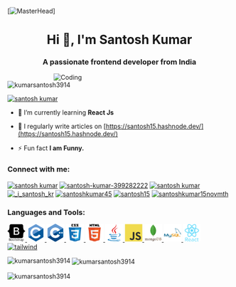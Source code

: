 [![MasterHead](https://assets.goodfirms.co/blog/web-design-challenges.jpg)]
<h1 align="center">Hi 👋, I'm Santosh Kumar</h1>
<h3 align="center">A passionate frontend developer from India</h3>
<img align="right" alt="Coding" width="400" src="https://cdn.dribbble.com/users/1162077/screenshots/3848914/programmer.gif">

<p align="left"> <img src="https://komarev.com/ghpvc/?username=kumarsantosh3914&label=Profile%20views&color=0e75b6&style=flat" alt="kumarsantosh3914" /> </p>

<p align="left"> <a href="https://twitter.com/santosh kumar" target="blank"><img src="https://img.shields.io/twitter/follow/santosh kumar?logo=twitter&style=for-the-badge" alt="santosh kumar" /></a> </p>

- 🌱 I’m currently learning **React Js**

- 📝 I regularly write articles on [https://santosh15.hashnode.dev/](https://santosh15.hashnode.dev/)

- ⚡ Fun fact **I am Funny.**

<h3 align="left">Connect with me:</h3>
<p align="left">
<a href="https://twitter.com/santosh kumar" target="blank"><img align="center" src="https://raw.githubusercontent.com/rahuldkjain/github-profile-readme-generator/master/src/images/icons/Social/twitter.svg" alt="santosh kumar" height="30" width="40" /></a>
<a href="https://linkedin.com/in/santosh-kumar-399282222" target="blank"><img align="center" src="https://raw.githubusercontent.com/rahuldkjain/github-profile-readme-generator/master/src/images/icons/Social/linked-in-alt.svg" alt="santosh-kumar-399282222" height="30" width="40" /></a>
<a href="https://fb.com/santosh kumar" target="blank"><img align="center" src="https://raw.githubusercontent.com/rahuldkjain/github-profile-readme-generator/master/src/images/icons/Social/facebook.svg" alt="santosh kumar" height="30" width="40" /></a>
<a href="https://instagram.com/_i_santosh_kr" target="blank"><img align="center" src="https://raw.githubusercontent.com/rahuldkjain/github-profile-readme-generator/master/src/images/icons/Social/instagram.svg" alt="_i_santosh_kr" height="30" width="40" /></a>
<a href="https://www.codechef.com/users/santoshkumar45" target="blank"><img align="center" src="https://cdn.jsdelivr.net/npm/simple-icons@3.1.0/icons/codechef.svg" alt="santoshkumar45" height="30" width="40" /></a>
<a href="https://www.leetcode.com/santosh15" target="blank"><img align="center" src="https://raw.githubusercontent.com/rahuldkjain/github-profile-readme-generator/master/src/images/icons/Social/leet-code.svg" alt="santosh15" height="30" width="40" /></a>
<a href="https://auth.geeksforgeeks.org/user/santoshkumar15novmth" target="blank"><img align="center" src="https://raw.githubusercontent.com/rahuldkjain/github-profile-readme-generator/master/src/images/icons/Social/geeks-for-geeks.svg" alt="santoshkumar15novmth" height="30" width="40" /></a>
</p>

<h3 align="left">Languages and Tools:</h3>
<p align="left"> <a href="https://getbootstrap.com" target="_blank" rel="noreferrer"> <img src="https://raw.githubusercontent.com/devicons/devicon/master/icons/bootstrap/bootstrap-plain-wordmark.svg" alt="bootstrap" width="40" height="40"/> </a> <a href="https://www.cprogramming.com/" target="_blank" rel="noreferrer"> <img src="https://raw.githubusercontent.com/devicons/devicon/master/icons/c/c-original.svg" alt="c" width="40" height="40"/> </a> <a href="https://www.w3schools.com/cpp/" target="_blank" rel="noreferrer"> <img src="https://raw.githubusercontent.com/devicons/devicon/master/icons/cplusplus/cplusplus-original.svg" alt="cplusplus" width="40" height="40"/> </a> <a href="https://www.w3schools.com/css/" target="_blank" rel="noreferrer"> <img src="https://raw.githubusercontent.com/devicons/devicon/master/icons/css3/css3-original-wordmark.svg" alt="css3" width="40" height="40"/> </a> <a href="https://www.w3.org/html/" target="_blank" rel="noreferrer"> <img src="https://raw.githubusercontent.com/devicons/devicon/master/icons/html5/html5-original-wordmark.svg" alt="html5" width="40" height="40"/> </a> <a href="https://www.java.com" target="_blank" rel="noreferrer"> <img src="https://raw.githubusercontent.com/devicons/devicon/master/icons/java/java-original.svg" alt="java" width="40" height="40"/> </a> <a href="https://developer.mozilla.org/en-US/docs/Web/JavaScript" target="_blank" rel="noreferrer"> <img src="https://raw.githubusercontent.com/devicons/devicon/master/icons/javascript/javascript-original.svg" alt="javascript" width="40" height="40"/> </a> <a href="https://www.mongodb.com/" target="_blank" rel="noreferrer"> <img src="https://raw.githubusercontent.com/devicons/devicon/master/icons/mongodb/mongodb-original-wordmark.svg" alt="mongodb" width="40" height="40"/> </a> <a href="https://www.mysql.com/" target="_blank" rel="noreferrer"> <img src="https://raw.githubusercontent.com/devicons/devicon/master/icons/mysql/mysql-original-wordmark.svg" alt="mysql" width="40" height="40"/> </a> <a href="https://reactjs.org/" target="_blank" rel="noreferrer"> <img src="https://raw.githubusercontent.com/devicons/devicon/master/icons/react/react-original-wordmark.svg" alt="react" width="40" height="40"/> </a> <a href="https://tailwindcss.com/" target="_blank" rel="noreferrer"> <img src="https://www.vectorlogo.zone/logos/tailwindcss/tailwindcss-icon.svg" alt="tailwind" width="40" height="40"/> </a> </p>

<p><img align="left" src="https://github-readme-stats.vercel.app/api/top-langs?username=kumarsantosh3914&show_icons=true&locale=en&layout=compact" alt="kumarsantosh3914" /></p>

<p>&nbsp;<img align="center" src="https://github-readme-stats.vercel.app/api?username=kumarsantosh3914&show_icons=true&locale=en" alt="kumarsantosh3914" /></p>

<p><img align="center" src="https://github-readme-streak-stats.herokuapp.com/?user=kumarsantosh3914&" alt="kumarsantosh3914" /></p>
